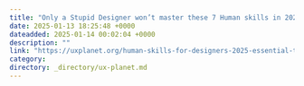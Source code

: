 ```yaml
---
title: "Only a Stupid Designer won’t master these 7 Human skills in 2025!"
date: 2025-01-13 18:25:48 +0000
dateadded: 2025-01-14 00:02:04 +0000
description: ""
link: "https://uxplanet.org/human-skills-for-designers-2025-essential-tips-for-success-93e3e2375245?source=rss----819cc2aaeee0---4"
category:
directory: _directory/ux-planet.md
---
```

